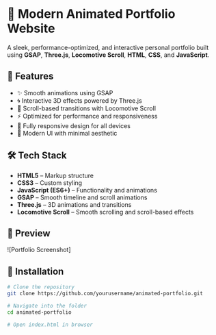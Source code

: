 # 🚀 Modern Animated Portfolio Website

A sleek, performance-optimized, and interactive personal portfolio built using **GSAP**, **Three.js**, **Locomotive Scroll**, **HTML**, **CSS**, and **JavaScript**.

## 🎯 Features

- ✨ Smooth animations using GSAP
- 🌀 Interactive 3D effects powered by Three.js
- 🎯 Scroll-based transitions with Locomotive Scroll
- ⚡ Optimized for performance and responsiveness
- 📱 Fully responsive design for all devices
- 🎨 Modern UI with minimal aesthetic

## 🛠️ Tech Stack

- **HTML5** – Markup structure  
- **CSS3** – Custom styling  
- **JavaScript (ES6+)** – Functionality and animations  
- **GSAP** – Smooth timeline and scroll animations  
- **Three.js** – 3D animations and transitions  
- **Locomotive Scroll** – Smooth scrolling and scroll-based effects

## 📸 Preview

![Portfolio Screenshot]


## 🔧 Installation

```bash
# Clone the repository
git clone https://github.com/yourusername/animated-portfolio.git

# Navigate into the folder
cd animated-portfolio

# Open index.html in browser
